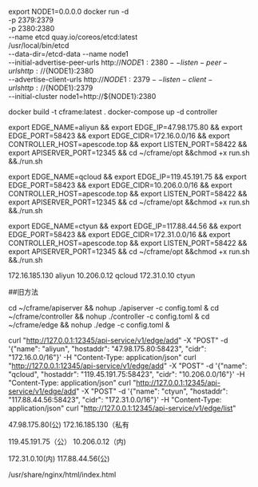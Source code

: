 export NODE1=0.0.0.0
docker run -d \
  -p 2379:2379 \
  -p 2380:2380 \
  --name etcd quay.io/coreos/etcd:latest \
  /usr/local/bin/etcd \
  --data-dir=/etcd-data --name node1 \
  --initial-advertise-peer-urls http://${NODE1}:2380 --listen-peer-urls http://${NODE1}:2380 \
  --advertise-client-urls http://${NODE1}:2379 --listen-client-urls http://${NODE1}:2379 \
  --initial-cluster node1=http://${NODE1}:2380

docker build -t cframe:latest .
docker-compose up -d controller

export EDGE_NAME=aliyun &&
export EDGE_IP=47.98.175.80 &&
export EDGE_PORT=58423 &&
export EDGE_CIDR=172.16.0.0/16 &&
export CONTROLLER_HOST=apescode.top &&
export LISTEN_PORT=58422 &&
export APISERVER_PORT=12345 &&
cd ~/cframe/opt &&chmod +x run.sh &&./run.sh

export EDGE_NAME=qcloud &&
export EDGE_IP=119.45.191.75 &&
export EDGE_PORT=58423 &&
export EDGE_CIDR=10.206.0.0/16 &&
export CONTROLLER_HOST=apescode.top &&
export LISTEN_PORT=58422 &&
export APISERVER_PORT=12345 &&
cd ~/cframe/opt &&chmod +x run.sh &&./run.sh


export EDGE_NAME=ctyun &&
export EDGE_IP=117.88.44.56 &&
export EDGE_PORT=58423 &&
export EDGE_CIDR=172.31.0.0/16 &&
export CONTROLLER_HOST=apescode.top &&
export LISTEN_PORT=58422 &&
export APISERVER_PORT=12345 &&
cd ~/cframe/opt &&chmod +x run.sh &&./run.sh

172.16.185.130	aliyun
10.206.0.12	qcloud
172.31.0.10	ctyun

##旧方法

cd ~/cframe/apiserver && nohup ./apiserver -c config.toml &
cd  ~/cframe/controller && nohup ./controller -c config.toml &
cd  ~/cframe/edge && nohup ./edge -c config.toml &


curl "http://127.0.0.1:12345/api-service/v1/edge/add" -X "POST" -d '{"name": "aliyun", "hostaddr": "47.98.175.80:58423", "cidr": "172.16.0.0/16"}' -H "Content-Type: application/json"
curl "http://127.0.0.1:12345/api-service/v1/edge/add" -X "POST" -d '{"name": "qcloud", "hostaddr": "119.45.191.75:58423", "cidr": "10.206.0.0/16"}' -H "Content-Type: application/json"
curl "http://127.0.0.1:12345/api-service/v1/edge/add" -X "POST" -d '{"name": "ctyun", "hostaddr": "117.88.44.56:58423", "cidr": "172.31.0.0/16"}' -H "Content-Type: application/json"
curl "http://127.0.0.1:12345/api-service/v1/edge/list"


47.98.175.80(公)
172.16.185.130（私有

119.45.191.75（公）
10.206.0.12（内)

172.31.0.10(内)
117.88.44.56(公)

/usr/share/nginx/html/index.html